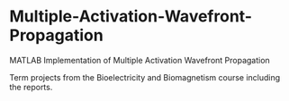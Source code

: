 # Multiple-Activation-Wavefront-Propagation
MATLAB Implementation of Multiple Activation Wavefront Propagation

Term projects from the Bioelectricity and Biomagnetism course including the reports.

